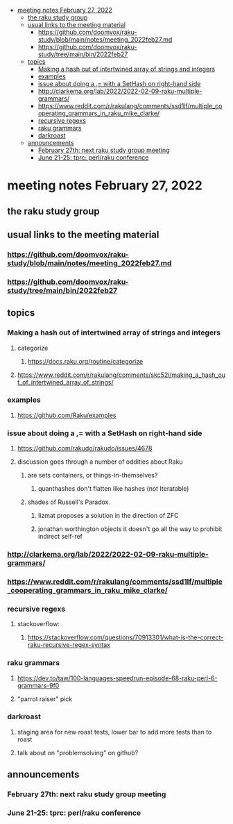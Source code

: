 - [meeting notes February 27, 2022](#org3931942)
  - [the raku study group](#org79e4f26)
  - [usual links to the meeting material](#orgc257642)
    - [<https://github.com/doomvox/raku-study/blob/main/notes/meeting_2022feb27.md>](#org89979e7)
    - [<https://github.com/doomvox/raku-study/tree/main/bin/2022feb27>](#org2498284)
  - [topics](#org4280207)
    - [Making a hash out of intertwined array of strings and integers](#org08d972f)
    - [examples](#org20ec5d5)
    - [issue about doing a ,= with a SetHash on right-hand side](#orgf9859ef)
    - [<http://clarkema.org/lab/2022/2022-02-09-raku-multiple-grammars/>](#org082b739)
    - [<https://www.reddit.com/r/rakulang/comments/ssd1lf/multiple_cooperating_grammars_in_raku_mike_clarke/>](#orga500d02)
    - [recursive regexs](#orgebecc25)
    - [raku grammars](#orgf5beb48)
    - [darkroast](#org98d60bc)
  - [announcements](#org83f1f06)
    - [February 27th: next raku study group meeting](#org57a8c52)
    - [June 21-25: tprc: perl/raku conference](#org6c58de7)


<a id="org3931942"></a>

# meeting notes February 27, 2022


<a id="org79e4f26"></a>

## the raku study group


<a id="orgc257642"></a>

## usual links to the meeting material


<a id="org89979e7"></a>

### <https://github.com/doomvox/raku-study/blob/main/notes/meeting_2022feb27.md>


<a id="org2498284"></a>

### <https://github.com/doomvox/raku-study/tree/main/bin/2022feb27>


<a id="org4280207"></a>

## topics


<a id="org08d972f"></a>

### Making a hash out of intertwined array of strings and integers

1.  categorize

    1.  <https://docs.raku.org/routine/categorize>

2.  <https://www.reddit.com/r/rakulang/comments/skc52i/making_a_hash_out_of_intertwined_array_of_strings/>


<a id="org20ec5d5"></a>

### examples

1.  <https://github.com/Raku/examples>


<a id="orgf9859ef"></a>

### issue about doing a ,= with a SetHash on right-hand side

1.  <https://github.com/rakudo/rakudo/issues/4678>

2.  discussion goes through a number of oddities about Raku

    1.  are sets containers, or things-in-themselves?
    
        1.  quanthashes don't flatten like hashes (not Iteratable)
    
    2.  shades of Russell's Paradox.
    
        1.  lizmat proposes a solution in the direction of ZFC
        
        2.  jonathan worthington objects it doesn't go all the way to prohibit indirect self-ref


<a id="org082b739"></a>

### <http://clarkema.org/lab/2022/2022-02-09-raku-multiple-grammars/>


<a id="orga500d02"></a>

### <https://www.reddit.com/r/rakulang/comments/ssd1lf/multiple_cooperating_grammars_in_raku_mike_clarke/>


<a id="orgebecc25"></a>

### recursive regexs

1.  stackoverflow:

    1.  <https://stackoverflow.com/questions/70913301/what-is-the-correct-raku-recursive-regex-syntax>


<a id="orgf5beb48"></a>

### raku grammars

1.  <https://dev.to/taw/100-languages-speedrun-episode-68-raku-perl-6-grammars-9f0>

2.  "parrot raiser" pick


<a id="org98d60bc"></a>

### darkroast

1.  staging area for new roast tests, lower bar to add more tests than to roast

2.  talk about on "problemsolving" on github?


<a id="org83f1f06"></a>

## announcements


<a id="org57a8c52"></a>

### February 27th: next raku study group meeting


<a id="org6c58de7"></a>

### June 21-25: tprc: perl/raku conference
